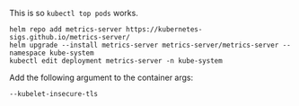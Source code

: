 This is so `kubectl top pods` works.

```
helm repo add metrics-server https://kubernetes-sigs.github.io/metrics-server/
helm upgrade --install metrics-server metrics-server/metrics-server --namespace kube-system
kubectl edit deployment metrics-server -n kube-system
```

Add the following argument to the container args:
```
--kubelet-insecure-tls
```